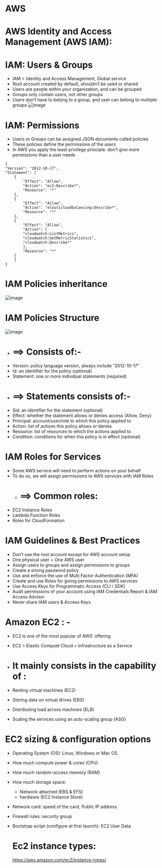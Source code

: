 # AWS

# AWS Identity and Access Management (AWS IAM): 

# IAM: Users & Groups
* IAM = Identity and Access Management, Global service
* Root account created by default, shouldn’t be used or shared
* Users are people within your organization, and can be grouped
* Groups only contain users, not other groups
* Users don’t have to belong to a group, and user can belong to multiple groups
![image](https://github.com/prashanthgrebel/AWS/assets/92351464/f5f5569b-cade-44cd-9f35-7c8eccc2dc9c)


# IAM: Permissions
* Users or Groups can be assigned JSON documents called policies
* These policies define the permissions of the users
* In AWS you apply the least privilege principle: don’t give more permissions than a user needs
```
{
"Version": "2012-10-17",
"Statement": [
	{
		"Effect": "Allow",
		"Action": "ec2:Describe*",
		"Resource": "*"
	},
	{
		"Effect": "Allow",
		"Action": "elasticloadbalancing:Describe*",
		"Resource": "*"
	},
	{
		"Effect": "Allow",
		"Action": [
		"cloudwatch:ListMetrics",
		"cloudwatch:GetMetricStatistics",
		"cloudwatch:Describe*"
		],
		"Resource": "*"
	}
	]
}
```
# IAM Policies inheritance
![image](https://github.com/prashanthgrebel/AWS/assets/92351464/f7bc096c-068d-4b33-9f5d-98158a2efd1a)

# IAM Policies Structure
![image](https://github.com/prashanthgrebel/AWS/assets/92351464/5a6e4c58-9564-4151-a0f1-43679d1d3339)

* #  ==>  Consists of:-
* Version: policy language version, always include “2012-10-17”    
* Id: an identifier for the policy (optional)
* Statement: one or more individual statements (required)
* # ==>  Statements consists of:- 
* Sid: an identifier for the statement (optional)
* Effect: whether the statement allows or denies access (Allow, Deny)
* Principal: account/user/role to which this policy applied to
* Action: list of actions this policy allows or denies
* Resource: list of resources to which the actions applied to
* Condition: conditions for when this policy is in effect (optional)

# IAM Roles for Services
* Some AWS service will need to perform actions on your behalf
* To do so, we will assign permissions to AWS services with IAM Roles
  * # ==> Common roles:
* EC2 Instance Roles
* Lambda Function Roles
* Roles for CloudFormation

  
#  IAM Guidelines & Best Practices
* Don’t use the root account except for AWS account setup
* One physical user = One AWS user
* Assign users to groups and assign permissions to groups
* Create a strong password policy
* Use and enforce the use of Multi Factor Authentication (MFA)
* Create and use Roles for giving permissions to AWS services
* Use Access Keys for Programmatic Access (CLI / SDK)
* Audit permissions of your account using IAM Credentials Report & IAM Access Advisor
* Never share IAM users & Access Keys
# ####################################################################################################################################################################################################





# Amazon EC2 : -
* EC2 is one of the most popular of AWS’ offering
* EC2 = Elastic Compute Cloud = Infrastructure as a Service

* # It mainly consists in the capability of :
* Renting virtual machines (EC2)
* Storing data on virtual drives (EBS)
* Distributing load across machines (ELB)
* Scaling the services using an auto-scaling group (ASG)
  
# EC2 sizing & configuration options
* Operating System (OS): Linux, Windows or Mac OS
* How much compute power & cores (CPU)
* How much random-access memory (RAM)
* How much storage space:
	* Network-attached (EBS & EFS)
	* hardware (EC2 Instance Store)
* Network card: speed of the card, Public IP address
* Firewall rules: security group
* Bootstrap script (configure at first launch): EC2 User Data

  # Ec2 instance types:
   https://aws.amazon.com/ec2/instance-types/

